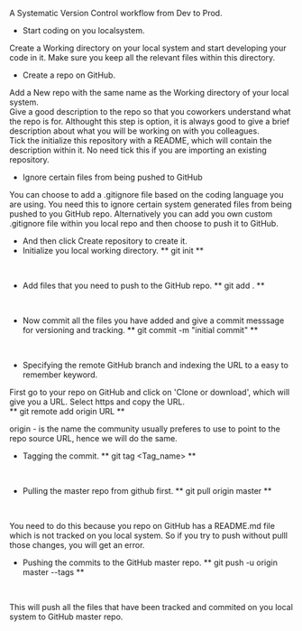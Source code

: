 A Systematic Version Control workflow from Dev to Prod.

- Start coding on you localsystem.
<p>
Create a Working directory on your local system and start developing your code in it. Make sure you keep all the relevant files within this directory.
</p>

- Create a repo on GitHub.
<p>
Add a New repo with the same name as the Working directory of your local system.<br/>
Give a good description to the repo so that you coworkers understand what the repo is for. Althought this step is option, it is always good to give a brief description about what you will be working on with you colleagues.<br/>
Tick the initialize this repository with a README, which will contain the description within it. No need tick this if you are importing an existing repository. 
</p>

- Ignore certain files from being pushed to GitHub
<p>You can choose to add a .gitignore file based on the coding language you are using. You need this to ignore certain system generated files from being pushed to you GitHub repo. Alternatively you can add you own custom .gitignore file within you local repo and then choose to push it to GitHub.
</p>

- And then click Create repository to create it.
- Initialize you local working directory.
**
git init
**
<br/>

- Add files that you need to push to the GitHub repo.
**
git add .
**
<br/>

- Now commit all the files you have added and give a commit messsage for versioning and tracking.
**
git commit -m "initial commit"
**
<br/>

- Specifying the remote GitHub branch and indexing the URL to a easy to remember keyword.
<p>
First go to your repo on GitHub and click on 'Clone or download', which will give you a URL. Select https and copy the URL.<br/>
**
git remote add origin URL
**
<br/>

origin - is the name the community usually preferes to use to point to the repo source URL, hence we will do the same.
</p>

- Tagging the commit.
**
git tag <Tag_name>
**
<br/>

- Pulling the master repo from github first.
**
git pull origin master
**
<br/>

You need to do this because you repo on GitHub has a README.md file which is not tracked on you local system. So if you try to push without pulll those changes, you will get an error.
</p>

- Pushing the commits to the GitHub master repo.
**
git push -u origin master --tags
**
<br/>

This will push all the files that have been tracked and commited on you local system to GitHub master repo.
</p>